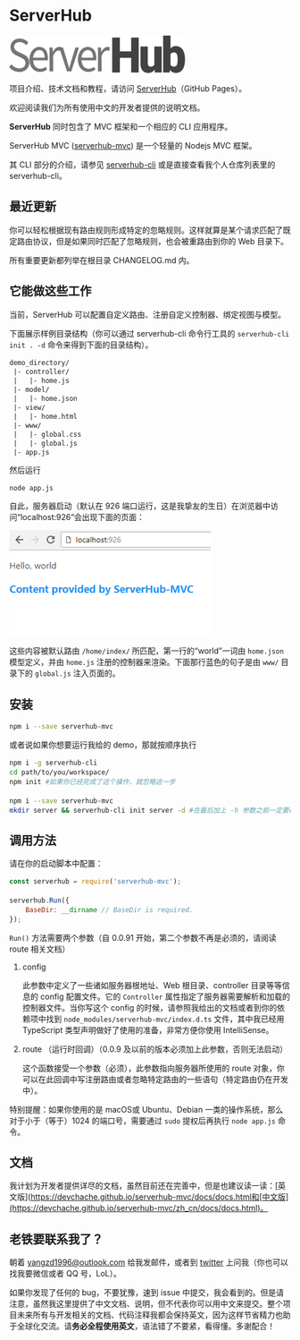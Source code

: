 # ServerHub

![](assets/serverhub-compact.png)

项目介绍、技术文档和教程，请访问 [ServerHub](https://serverhuborg.github.io/serverhub-mvc/index.html)（GitHub Pages）。

欢迎阅读我们为所有使用中文的开发者提供的说明文档。

**ServerHub** 同时包含了 MVC 框架和一个相应的 CLI 应用程序。

ServerHub MVC ([serverhub-mvc](https://www.npmjs.com/package/serverhub-mvc)) 是一个轻量的 Nodejs MVC 框架。

其 CLI 部分的介绍，请参见 [serverhub-cli](https://www.npmjs.com/package/serverhub-cli) 或是直接查看我个人仓库列表里的 serverhub-cli。

## 最近更新

你可以轻松根据现有路由规则形成特定的忽略规则。这样就算是某个请求匹配了既定路由协议，但是如果同时匹配了忽略规则，也会被重路由到你的 Web 目录下。

所有重要更新都列举在根目录 CHANGELOG.md 内。

## 它能做这些工作

当前，ServerHub 可以配置自定义路由、注册自定义控制器、绑定视图与模型。

下面展示样例目录结构（你可以通过 serverhub-cli 命令行工具的 `serverhub-cli init . -d` 命令来得到下面的目录结构）。

```plain
demo_directory/
 |- controller/
 |   |- home.js
 |- model/
 |   |- home.json
 |- view/
 |   |- home.html
 |- www/
 |   |- global.css
 |   |- global.js
 |- app.js
```

然后运行

```bash
node app.js
```

自此，服务器启动（默认在 926 端口运行，这是我挚友的生日）在浏览器中访问“localhost:926”会出现下面的页面：

![](assets/demo_homepage.png)

这些内容被默认路由 `/home/index/` 所匹配，第一行的“world”一词由 `home.json` 模型定义，并由 `home.js` 注册的控制器来渲染。下面那行蓝色的句子是由 `www/` 目录下的 `global.js` 注入页面的。

## 安装

```bash
npm i --save serverhub-mvc
```

或者说如果你想要运行我给的 demo，那就按顺序执行

```bash
npm i -g serverhub-cli
cd path/to/you/workspace/
npm init #如果你已经完成了这个操作，就忽略这一步

npm i --save serverhub-mvc
mkdir server && serverhub-cli init server -d #在最后加上 -h 参数之前一定要确定好，因为会清空整个 server 目录
```

## 调用方法

请在你的启动脚本中配置：

```js
const serverhub = require('serverhub-mvc');

serverhub.Run({
    BaseDir: __dirname // BaseDir is required.
});
```

`Run()` 方法需要两个参数（自 0.0.91 开始，第二个参数不再是必须的，请阅读 route 相关文档）

1. config

    此参数中定义了一些诸如服务器根地址、Web 根目录、controller 目录等等信息的 config 配置文件。它的 `Controller` 属性指定了服务器需要解析和加载的控制器文件。当你写这个 config 的时候，请参照我给出的文档或者到你的依赖项中找到 `node_modules/serverhub-mvc/index.d.ts` 文件，其中我已经用 TypeScript 类型声明做好了使用的准备，非常方便你使用 IntelliSense。
1. route （运行时回调）（0.0.9 及以前的版本必须加上此参数，否则无法启动）

    这个函数接受一个参数（必须），此参数指向服务器所使用的 route 对象，你可以在此回调中写注册路由或者忽略特定路由的一些语句（特定路由仍在开发中）。

特别提醒：如果你使用的是 macOS或 Ubuntu、Debian 一类的操作系统，那么对于小于（等于）1024 的端口号，需要通过 `sudo` 提权后再执行 `node app.js` 命令。

## 文档

我计划为开发者提供详尽的文档，虽然目前还在完善中，但是也建议读一读：[英文版](https://devchache.github.io/serverhub-mvc/docs/docs.html和[中文版](https://devchache.github.io/serverhub-mvc/zh_cn/docs/docs.html)。

## 老铁要联系我了？

朝着 [yangzd1996@outlook.com](mailto:yangzd1996@outlook.com) 给我发邮件，或者到 [twitter](https://twitter.com/SrMoriaty) 上问我（你也可以找我要微信或者 QQ 号，LoL）。

如果你发现了任何的 bug，不要犹豫，速到 issue 中提交，我会看到的。但是请注意，虽然我这里提供了中文文档、说明，但不代表你可以用中文来提交。整个项目未来所有与开发相关的文档、代码注释我都会保持英文，因为这样节省精力也助于全球化交流。请**务必全程使用英文**，语法错了不要紧，看得懂。多谢配合！